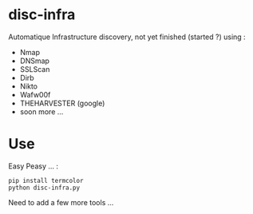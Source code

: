 # disc-infra
Automatique Infrastructure discovery, not yet finished (started ?) using :

- Nmap
- DNSmap
- SSLScan
- Dirb
- Nikto
- Wafw00f
- THEHARVESTER (google)
- soon more ...


#  Use 

Easy Peasy ... :

```shell
pip install termcolor
python disc-infra.py
```

Need to add a few more tools ...
